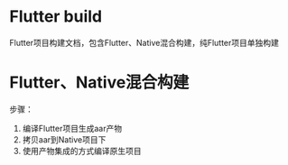 # Flutter build

Flutter项目构建文档，包含Flutter、Native混合构建，纯Flutter项目单独构建

# Flutter、Native混合构建
步骤：
1. 编译Flutter项目生成aar产物
1. 拷贝aar到Native项目下
1. 使用产物集成的方式编译原生项目